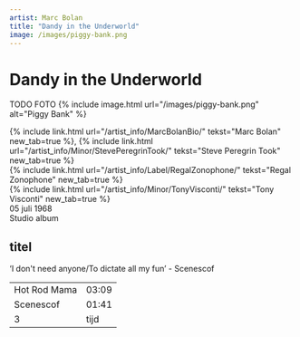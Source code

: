 ```yaml
---
artist: Marc Bolan
title: "Dandy in the Underworld"
image: /images/piggy-bank.png
---
```


# Dandy in the Underworld

TODO FOTO
{% include image.html url="/images/piggy-bank.png" alt="Piggy Bank" %}

<span class="bio-cd">
{% include link.html url="/artist_info/MarcBolanBio/" tekst="Marc Bolan" new_tab=true %}, {% include link.html url="/artist_info/Minor/StevePeregrinTook/" tekst="Steve Peregrin Took" new_tab=true %}<br>
{% include link.html url="/artist_info/Label/RegalZonophone/" tekst="Regal Zonophone" new_tab=true %}<br>
{% include link.html url="/artist_info/Minor/TonyVisconti/" tekst="Tony Visconti" new_tab=true %}<br>
</span>
05 juli 1968<br>Studio album


<span class="engels">
</span> 

## titel

<div class="uitgelicht">‘I don't need anyone/To dictate all my fun’ - Scenescof</div>


<table>
	<tr>
		<td>Hot Rod Mama</td>
		<td>03:09</td>
	</tr>
	<tr>
		<td>Scenescof</td>
		<td>01:41</td>
	</tr>
	<tr>
		<td>3</td>
		<td>tijd</td>
	</tr>
</table>

<div class="witregel"> </div>
